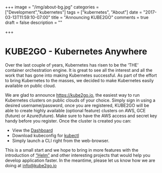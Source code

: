+++
image = "/img/about-bg.jpg"
categories = ["Development","kubernetes"]
tags = ["kubernetes", "About"]
date = "2017-03-13T11:59:10-07:00"
title = "Announcing KUBE2GO"
comments = true
draft = false
description = ""

+++
# KUBE2GO - Kubernetes Anywhere

Over the last couple of years, Kubernetes has risen to be the ‘THE’ container orchestration engine. It is great to see all the interest and all the work that has gone into making Kubernetes successful.  As part of the effort to bring Kubernetes to the masses, we decided to make Kubernetes easily available on public cloud.

We are glad to announce https://kube2go.io, the easiest way to run Kubernetes clusters on public clouds of your choice. Simply sign in using a desired username/password, once you are registered, KUBE2GO will be able to create highly available (optional feature) clusters on AWS, GCE (future) or Azure(future). Make sure to have the AWS access and secret key handy before you register. Once the cluster is created you can:

  * View the [Dashboard](https://kubernetes.io/docs/user-guide/ui/)
  * Download kubeconfig for [kubectl]( https://kubernetes.io/docs/user-guide/kubectl-overview/)
  * Simply launch a CLI right from the web-browser.



This is a small start and we hope to bring in more features with the introduction of [“Helm”](https://github.com/helm/) and other interesting projects that would help you develop application faster. In the meantime, please let us know how we are doing at info@kube2go.io
